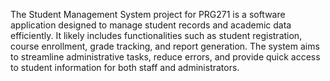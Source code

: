 The Student Management System project for PRG271 is a software application designed to manage student records and academic data efficiently. It likely includes functionalities such as student registration, course enrollment, grade tracking, and report generation. The system aims to streamline administrative tasks, reduce errors, and provide quick access to student information for both staff and administrators.

